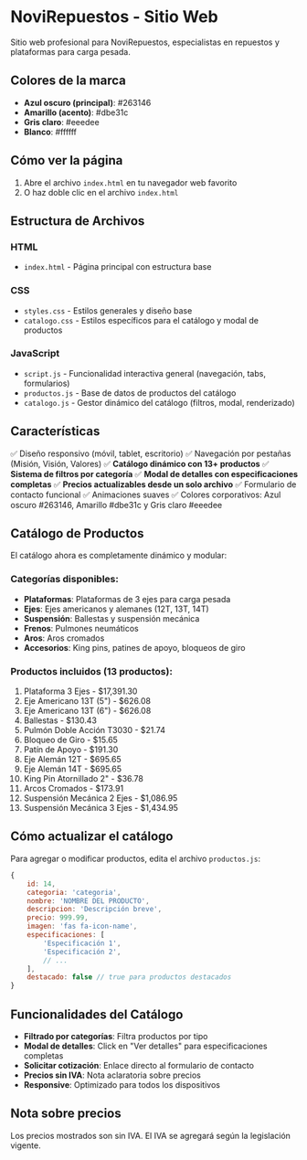 # NoviRepuestos - Sitio Web

Sitio web profesional para NoviRepuestos, especialistas en repuestos y plataformas para carga pesada.

## Colores de la marca
- **Azul oscuro (principal)**: #263146
- **Amarillo (acento)**: #dbe31c
- **Gris claro**: #eeedee
- **Blanco**: #ffffff

## Cómo ver la página

1. Abre el archivo `index.html` en tu navegador web favorito
2. O haz doble clic en el archivo `index.html`

## Estructura de Archivos

### HTML
- `index.html` - Página principal con estructura base

### CSS
- `styles.css` - Estilos generales y diseño base
- `catalogo.css` - Estilos específicos para el catálogo y modal de productos

### JavaScript
- `script.js` - Funcionalidad interactiva general (navegación, tabs, formularios)
- `productos.js` - Base de datos de productos del catálogo
- `catalogo.js` - Gestor dinámico del catálogo (filtros, modal, renderizado)

## Características

✅ Diseño responsivo (móvil, tablet, escritorio)
✅ Navegación por pestañas (Misión, Visión, Valores)
✅ **Catálogo dinámico con 13+ productos**
✅ **Sistema de filtros por categoría**
✅ **Modal de detalles con especificaciones completas**
✅ **Precios actualizables desde un solo archivo**
✅ Formulario de contacto funcional
✅ Animaciones suaves
✅ Colores corporativos: Azul oscuro #263146, Amarillo #dbe31c y Gris claro #eeedee

## Catálogo de Productos

El catálogo ahora es completamente dinámico y modular:

### Categorías disponibles:
- **Plataformas**: Plataformas de 3 ejes para carga pesada
- **Ejes**: Ejes americanos y alemanes (12T, 13T, 14T)
- **Suspensión**: Ballestas y suspensión mecánica
- **Frenos**: Pulmones neumáticos
- **Aros**: Aros cromados
- **Accesorios**: King pins, patines de apoyo, bloqueos de giro

### Productos incluidos (13 productos):
1. Plataforma 3 Ejes - $17,391.30
2. Eje Americano 13T (5") - $626.08
3. Eje Americano 13T (6") - $626.08
4. Ballestas - $130.43
5. Pulmón Doble Acción T3030 - $21.74
6. Bloqueo de Giro - $15.65
7. Patín de Apoyo - $191.30
8. Eje Alemán 12T - $695.65
9. Eje Alemán 14T - $695.65
10. King Pin Atornillado 2" - $36.78
11. Arcos Cromados - $173.91
12. Suspensión Mecánica 2 Ejes - $1,086.95
13. Suspensión Mecánica 3 Ejes - $1,434.95

## Cómo actualizar el catálogo

Para agregar o modificar productos, edita el archivo `productos.js`:

```javascript
{
    id: 14,
    categoria: 'categoria',
    nombre: 'NOMBRE DEL PRODUCTO',
    descripcion: 'Descripción breve',
    precio: 999.99,
    imagen: 'fas fa-icon-name',
    especificaciones: [
        'Especificación 1',
        'Especificación 2',
        // ...
    ],
    destacado: false // true para productos destacados
}
```

## Funcionalidades del Catálogo

- **Filtrado por categorías**: Filtra productos por tipo
- **Modal de detalles**: Click en "Ver detalles" para especificaciones completas
- **Solicitar cotización**: Enlace directo al formulario de contacto
- **Precios sin IVA**: Nota aclaratoria sobre precios
- **Responsive**: Optimizado para todos los dispositivos

## Nota sobre precios

Los precios mostrados son sin IVA. El IVA se agregará según la legislación vigente.